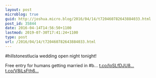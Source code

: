 ```yaml
---
layout: post
microblog: true
guid: http://joshua.micro.blog/2016/04/14/t720460782643884033.html
post_id: 35844
date: 2016-04-14T14:56:50+1100
lastmod: 2019-07-30T17:41:24+1100
type: post
url: /2016/04/14/t720460782643884033.html
---
```

#hillstonestlucia wedding open night tonight!

Free entry for humans getting married in #b… [t.co/IoSLfDJU8...](https://t.co/IoSLfDJU8l) [t.co/V8iLsFth6...](https://t.co/V8iLsFth6u)
